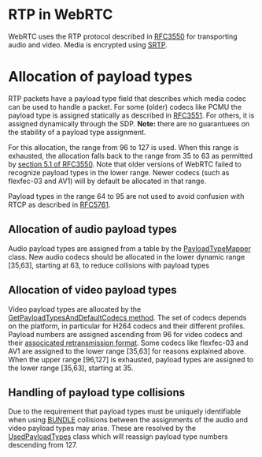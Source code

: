 <?% config.freshness.reviewed = '2021-06-01' %?>
<?% config.freshness.owner = 'hta' %?>

# RTP in WebRTC
WebRTC uses the RTP protocol described in [RFC3550](https://datatracker.ietf.org/doc/html/rfc3550) for transporting audio and video.
Media is encrypted using [SRTP](./srtp.md).

# Allocation of payload types
RTP packets have a payload type field that describes which media codec can be used to handle a packet. For some (older) codecs like PCMU the payload type is assigned statically as described in [RFC3551](https://datatracker.ietf.org/doc/html/rfc3551). For others, it is assigned dynamically through the SDP. 
**Note:** there are no guarantuees on the stability of a payload type assignment.

For this allocation, the range from 96 to 127 is used. When this range is exhausted, the allocation falls back to the range from 35 to 63 as permitted by [section 5.1 of RFC3550][1]. Note that older versions of WebRTC failed to recognize payload types in the lower range.
Newer codecs (such as flexfec-03 and AV1) will by default be allocated in that range.

Payload types in the range 64 to 95 are not used to avoid confusion with RTCP as described in [RFC5761](https://datatracker.ietf.org/doc/html/rfc5761).

## Allocation of audio payload types
Audio payload types are assigned from a table by the [PayloadTypeMapper][2] class.
New audio codecs should be allocated in the lower dynamic range [35,63], starting at 63, to reduce collisions with payload types

## Allocation of video payload types
Video payload types are allocated by the [GetPayloadTypesAndDefaultCodecs method][3].
The set of codecs depends on the platform, in particular for H264 codecs and their different profiles.
Payload numbers are assigned ascending from 96 for video codecs and their [associcated retransmission format](https://datatracker.ietf.org/doc/html/rfc4588).
Some codecs like flexfec-03 and AV1 are assigned to the lower range [35,63] for reasons explained above.
When the upper range [96,127] is exhausted, payload types are assigned to the lower range [35,63], starting at 35.

## Handling of payload type collisions
Due to the requirement that payload types must be uniquely identifiable when using [BUNDLE](https://datatracker.ietf.org/doc/html/rfc8829) collisions between the assignments of the audio and video payload types may arise. These are resolved by the [UsedPayloadTypes][4] class which will reassign payload type numbers descending from 127.


[1]: https://datatracker.ietf.org/doc/html/rfc3550#section-5.1
[2]: https://source.chromium.org/chromium/chromium/src/+/main:third_party/webrtc/media/engine/payload_type_mapper.cc;l=25;drc=4f26a3c7e8e20e0e0ca4ca67a6ebdf3f5543dc3f
[3]: https://source.chromium.org/chromium/chromium/src/+/main:third_party/webrtc/media/engine/webrtc_video_engine.cc;l=119;drc=b412efdb780c86e6530493afa403783d14985347
[4]: https://source.chromium.org/chromium/chromium/src/+/main:third_party/webrtc/pc/used_ids.h;l=94;drc=b412efdb780c86e6530493afa403783d14985347
